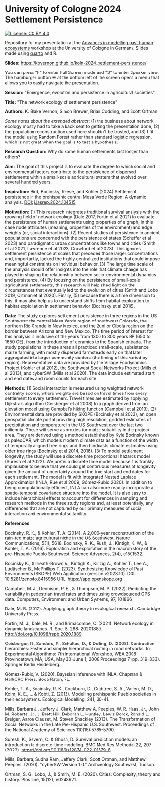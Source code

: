 
# University of Cologne 2024 Settlement Persistence

<!-- badges: start -->
[![License: CC BY 4.0](https://img.shields.io/badge/License-CC_BY_4.0-lightgrey.svg)](https://creativecommons.org/licenses/by/4.0/)
<!-- badges: end -->

Repository for my presentation at the [Advances in modelling past human ecosystems](https://ecosystem-modelling.uni-koeln.de/) workshop at the University of Cologne in Germany. Slides made using [quarto](https://quarto.org/) and R. 

__Slides:__ <https://kbvernon.github.io/koln-2024_settlement-persistence/>

You can press "F" to enter Full Screen mode and "S" to enter Speaker view. The hamburger button ☰ at the bottom left of the screen opens a menu that allows you to easily navigate the presentation.  

__Session:__ "Emergence, evolution and persistence in agricultural societies"

__Title:__ "The network ecology of settlement persistence"

__Authors:__ K. Blake Vernon, Simon Brewer, Brian Codding, and Scott Ortman

*Some notes about the extended abstract*: (1) the business about network ecology mostly had to take a back seat to getting the presentation done, (2) the population reconstruction used here shouldn't be trusted, and (3) I fit the model using Random Forest rather than standard logistic regression, which is not great when the goal is to test a hypothesis. 

**Research Question:** Why do some human settlements last longer than others?

**Aim:** The goal of this project is to evaluate the degree to which social and environmental factors contribute to the persistence of dispersed settlements within a small-scale agricultural system that evolved over several hundred years. 

**Inspiration:** Bird, Bocinsky, Reese, and Kohler (2024) Settlement persistence in the prehispanic central Mesa Verde Region: A dynamic analysis. [DOI: j.jasrep.2024.104515](https://doi.org/10.1016/j.jasrep.2024.104515)

**Motivation:** (1) This research integrates traditional survival analysis with the growing field of network ecology (Dale 2017, Fortin et al 2021) to evaluate the persistence of human settlements using properties of a graph, in this case node attributes (meaning, properties of the environment) and edge weights (or, social interactions). (2) Recent studies of persistence in ancient populations are concerned with the persistence of states (Scheffer et al 2023) and paradigmatic urban concentrations like towns and cities (Smith et al 2021, Lawrence et al 2023, Crawford et al 2023). This ignores settlement persistence at scales that preceded those larger concentrations and, importantly, lacked the highly centralized institutions that could impose meaningful constraints on individual behavior. (3) The large time scale of the analysis should offer insights into the role that climate change has played in shaping the relationship between socio-environmental dynamics and persistence. (4) By focusing on the persistence of small-scale agricultural settlements, this research will help shed light on the circumstances that eventually led to the evolution of cities (Smith and Lobo 2019, Ortman et al 2020). Finally, (5) because there is a time dimension to this, it may also help us to understand shifts from habitat exploration to habitat exploitation in settlement behavior (Bocinsky et al 2016).

**Data:** The study explores settlement persistence in three regions in the US Southwest: the central Mesa Verde region of southwest Colorado, the northern Rio Grande in New Mexico, and the Zuni or Cibola region on the border between Arizona and New Mexico. The time period of interest for this analysis is inclusive of the years from 1300 to 300 years BP (650 to 1650 CE), from the introduction of ceramics to the Spanish entrada. The study populations in these areas all practiced small-scale, subsistence maize farming, with mostly dispersed farmsteads early on that later aggregated into larger community centers (the timing of this varied by region). Representative data are provided by the Village Ecodynamics Project (Kohler et al 2012), the Southwest Social Networks Project (Mills et al 2013), and cyberSW (Mills et al 2020). The data include estimated start and end dates and room counts for each site.

**Methods:** (1) Social interaction is measured using weighted network centrality scores, where weights are based on travel times from every settlement to every settlement. Travel times are estimated by applying Dijkstra’s algorithm (Geisberger et al 2008) to a graph derived from an elevation model using Campbel’s hiking function (Campbell et al 2019). (2) Environmental data are provided by SKOPE (Bocinsky et al 2023), an open geospatial climate portal providing high resolution, gridded estimates of precipitation and temperature in the US Southwest over the last two millennia. These will serve as proxies for maize suitability in the project area. They are derived using a method established by Kyle Bocinsky known as paleoCAR, which models modern climate data as a function of the width of temporally aligned tree rings and then hindcasts climate estimates using older tree rings (Bocinsky et al 2014, 2016). (3) To model settlement longevity, the study will use a discrete time proportional hazards model (Suresh et al 2022). We prefer a discrete time model because it is frankly implausible to believe that we could get continuous measures of longevity given the amount of uncertainty around the true start and end dates for each settlement. The model is fit with Integrated Nested Laplace Approximation (INLA, Rue et al 2009, Gómez-Rubio 2020). In addition to being computationally efficient, INLA can also more readily incorporate a spatio-temporal covariance structure into the model. It is also easy to include hierarchical effects to account for differences in sampling and research methods in the three study regions and, at least potentially, any differences that are not captured by our primary measures of social interaction and environmental suitability.

**References**  

Bocinsky, R. K., & Kohler, T. A. (2014). A 2,000-year reconstruction of the rain-fed maize agricultural niche in the US Southwest. Nature Communications, 5(1), 5618.
Bocinsky, R. K., Rush, J., Kintigh, K. W., & Kohler, T. A. (2016). Exploration and exploitation in the macrohistory of the pre-Hispanic Pueblo Southwest. Science Advances, 2(4), e1501532.  

Bocinsky K., Gillreath-Brown A., Kintigh K., Kinzig A., Kohler T., Lee A., Ludäscher B., McPhillips T. (2023). Synthesizing Knowledge of Past Environments (SKOPE) Web Application (version v2023.10). DOI: 10.5281/zenodo.8415956 URL: https://app.openskope.org  

Campbell, M. J., Dennison, P. E., & Thompson, M. P. (2022). Predicting the variability in pedestrian travel rates and times using crowdsourced GPS data. Computers, Environment and Urban Systems, 97, 101866.  

Dale, M. R. (2017). Applying graph theory in ecological research. Cambridge University Press.  

Fortin, M. J., Dale, M. R., and Brimacombe, C. (2021). Network ecology in dynamic landscapes. R. Soc. B. 288: 20201889. http://doi.org/10.1098/rspb.2020.1889  

Geisberger, R., Sanders, P., Schultes, D., & Delling, D. (2008). Contraction hierarchies: Faster and simpler hierarchical routing in road networks. In Experimental Algorithms: 7th International Workshop, WEA 2008 Provincetown, MA, USA, May 30-June 1, 2008 Proceedings 7 (pp. 319-333). Springer Berlin Heidelberg.  

Gómez-Rubio, V. (2020). Bayesian Inference with INLA. Chapman & Hall/CRC Press. Boca Raton, FL.  

Kohler, T. A., Bocinsky, R. K., Cockburn, D., Crabtree, S. A., Varien, M. D., Kolm, K. E., ... & Kobti, Z. (2012). Modelling prehispanic Pueblo societies in their ecosystems. Ecological Modelling, 241, 30-41.  

Mills, Barbara J., Jeffery J. Clark, Matthew A. Peeples, W. R. Haas, Jr., John M. Roberts, Jr., J. Brett Hill, Deborah L. Huntley, Lewis Borck, Ronald L. Breiger, Aaron Clauset, M. Steven Shackley (2013). The Transformation of Social Networks in the Late Pre-Hispanic U.S. Southwest. Proceedings of the National Academy of Sciences 110(15):5785-5790.  

Suresh, K., Severn, C. & Ghosh, D. Survival prediction models: an introduction to discrete-time modeling. BMC Med Res Methodol 22, 207 (2022). https://doi.org/10.1186/s12874-022-01679-6  

Mills, Barbara, Sudha Ram, Jeffery Clark, Scott Ortman, and Matthew Peeples. (2020). "cyberSW Version 1.0." Archaeology Southwest, Tucson.  

Ortman, S. G., Lobo, J., & Smith, M. E. (2020). Cities: Complexity, theory and history. Plos one, 15(12), e0243621.  
